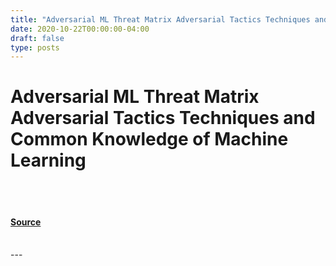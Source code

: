 ```yaml
---
title: "Adversarial ML Threat Matrix Adversarial Tactics Techniques and Common Knowledge of Machine Learning"
date: 2020-10-22T00:00:00-04:00
draft: false
type: posts
---
```

# Adversarial ML Threat Matrix Adversarial Tactics Techniques and Common Knowledge of Machine Learning

<br/>

<br/>


#### [Source](https://insights.sei.cmu.edu/blog/adversarial-ml-threat-matrix-adversarial-tactics-techniques-and-common-knowledge-of-machine-learning/)

<br/>
---
